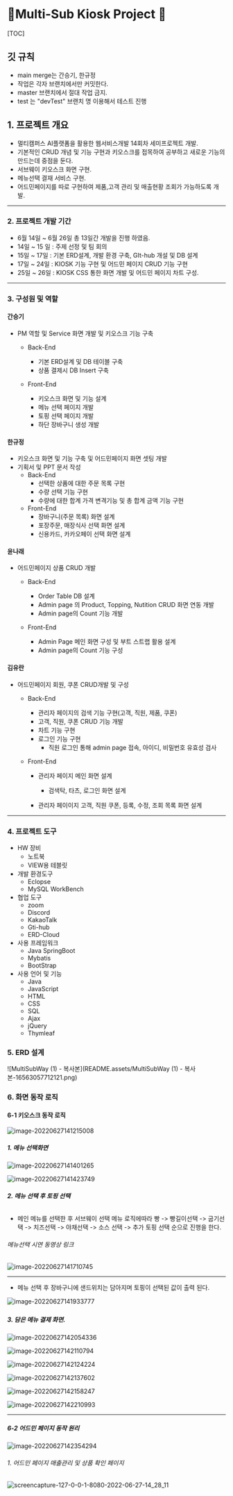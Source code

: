 # 💎Multi-Sub Kiosk Project 💎

[TOC]

## 깃 규칙

- main  merge는 간승기, 한규정 
- 작업은 각자 브랜치에서만 커밋한다.
- master 브랜치에서 절대 작업 금지.
- test 는 "devTest" 브랜치 명 이용해서 테스트 진행







## 1. 프로젝트 개요

- 멀티캠퍼스 AI플랫폼을 활용한 웹서비스개발 14회차 세미프로젝트 개발.
- 기본적인 CRUD 개념 및 기능 구현과 키오스크를 접목하여 공부하고 새로운 기능의 만드는데 중점을 둔다.
- 서브웨이 키오스크 화면 구현.
- 메뉴선택 결재 서비스 구현.
- 어드민페이지를 따로 구현하여 제품,고객 관리 및 매출현황 조회가 가능하도록 개발.



---

### 2. 프로젝트 개발 기간

- 6월 14일 ~ 6월 26일 총 13일간 개발을 진행 하였음.
- 14일 ~ 15 일 : 주제 선정 및 팀 회의
- 15일 ~ 17일 : 기본 ERD설계, 개발 환경 구축, GIt-hub 개설 및 DB 설계
- 17일 ~ 24일 : KIOSK 기능 구현 및 어드민 페이지 CRUD 기능 구현
- 25일 ~ 26일 : KIOSK CSS 통한 화면 개발 및 어드민 페이지 차트 구성.



----

### 3. 구성원 및 역할

#### 간승기

- PM 역할 및 Service 화면 개발 및 키오스크 기능 구축

  - Back-End
    - 기본 ERD설계 및 DB 테이블 구축
    - 상품 결제시 DB Insert 구축


  - Front-End
    - 키오스크 화면 및 기능 설계
    - 메뉴 선택 페이지 개발
    - 토핑 선택 페이지 개발
    - 하단 장바구니 생성 개발


#### 한규정

- 키오스크 화면 및 기능 구축 및 어드민페이지 화면 셋팅 개발
- 기획서 및 PPT 문서 작성
  - Back-End
    - 선택한 상품에 대한 주문 목록 구현
    - 수량 선택 기능 구현
    - 수량에 대한 합계 가격 변격기능 및 총 합계 금액 기능 구현
  - Front-End
    - 장바구니(주문 목록) 화면 설계
    - 포장주문, 매장식사 선택 화면 설계
    - 신용카드, 카카오페이 선택 화면 설계

#### 윤나래

- 어드민페이지 상품 CRUD 개발
  - Back-End
    - Order Table DB 설계
    - Admin page 의 Product, Topping, Nutition CRUD 화면 연동 개발
    - Admin page의 Count 기능 개발

  - Front-End
    - Admin Page 메인 화면 구성 및 부트 스트랩 활용 설계
    - Admin page의 Count 기능 구성


#### 김유란

- 어드민페이지 회원, 쿠폰 CRUD개발 및 구성
  - Back-End
    - 관리자 페이지의 검색 기능 구현(고객, 직원, 제품, 쿠폰)
    - 고객, 직원, 쿠폰 CRUD 기능 개발
    - 차트 기능 구현
    - 로그인 기능 구현
      - 직원 로그인 통해 admin page 접속, 아이디, 비밀번호 유효성 검사

  - Front-End
    - 관리자 페이지 메인 화면 설계
      - 검색탁, 타츠, 로그인 화면 설계

    - 관리자 페이이지 고객, 직원 쿠폰, 등록, 수정, 조회 목록 화면 설계


---

### 4. 프로젝트 도구

- HW 장비
  - 노트북
  - VIEW용 테블릿 
- 개발 환경도구
  - Eclopse 
  - MySQL WorkBench
- 협업 도구
  - zoom
  - Discord
  - KakaoTalk
  - Gti-hub
  - ERD-Cloud
- 사용 프레임워크
  - Java SpringBoot
  - Mybatis
  - BootStrap
- 사용 언어 및 기능
  - Java
  - JavaScript
  - HTML
  - CSS
  - SQL
  - Ajax
  - jQuery
  - Thymleaf

### 5. ERD 설계

![MultiSubWay (1) - 복사본](README.assets/MultiSubWay (1) - 복사본-16563057712121.png)

### 

### 6. 화면 동작 로직

#### 6-1 키오스크 동작 로직

![image-20220627141215008](README.assets/image-20220627141215008.png)



##### 1. 메뉴 선택화면

![image-20220627141401265](README.assets/image-20220627141401265.png)

![image-20220627141423749](README.assets/image-20220627141423749.png)

##### 2. 메뉴 선택 후 토핑 선택

###### 

- 메인 메뉴를 선택한 후 서브웨이 선택 메뉴 로직에따라 빵 -> 빵길이선택 -> 굽기선택 -> 치즈선택 -> 야채선택 -> 소스 선택 -> 추가 토핑 선택 순으로 진행을 한다.

###### 메뉴선택 시연 동영상 링크 

![image-20220627141710745](README.assets/image-20220627141710745.png)

---

- 메뉴 선택 후 장바구니에 샌드위치는 담아지며 토핑이 선택된 값이 출력 된다.

![image-20220627141933777](README.assets/image-20220627141933777.png)

##### 

#####  

##### 3. 담은 메뉴 결제 화면.

![image-20220627142054336](README.assets/image-20220627142054336.png)

![image-20220627142110794](README.assets/image-20220627142110794.png)

![image-20220627142124224](README.assets/image-20220627142124224.png)

![image-20220627142137602](README.assets/image-20220627142137602.png)

![image-20220627142158247](README.assets/image-20220627142158247.png)

![image-20220627142210993](README.assets/image-20220627142210993.png)



---



#####  6-2 어드민 페이지 동작 원리

![image-20220627142354294](README.assets/image-20220627142354294.png)



###### 1. 어드민 페이지 매출관리 및 상품 확인 페이지

![screencapture-127-0-0-1-8080-2022-06-27-14_28_11](README.assets/screencapture-127-0-0-1-8080-2022-06-27-14_28_11.png)
